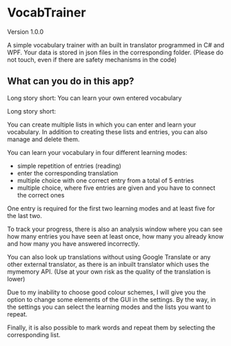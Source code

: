 # VocabTrainer
Version 1.0.0

A simple vocabulary trainer with an built in translator programmed in C# and WPF.
Your data is stored in json files in the corresponding folder. (Please do not touch, even if there are safety mechanisms in the code)

## What can you do in this app?

Long story short: You can learn your own entered vocabulary

Long story short:

You can create multiple lists in which you can enter and learn your vocabulary. In addition to creating these lists and entries, you can also manage and delete them. 

You can learn your vocabulary in four different learning modes:
- simple repetition of entries (reading)
- enter the corresponding translation
- multiple choice with one correct entry from a total of 5 entries
- multiple choice, where five entries are given and you have to connect the correct ones

One entry is required for the first two learning modes and at least five for the last two.

To track your progress, there is also an analysis window where you can see how many entries you have seen at least once, how many you already know and how many you have answered incorrectly.

You can also look up translations without using Google Translate or any other external translator, as there is an inbuilt translator which uses the mymemory API. (Use at your own risk as the quality of the translation is lower)

Due to my inability to choose good colour schemes, I will give you the option to change some elements of the GUI in the settings. 
By the way, in the settings you can select the learning modes and the lists you want to repeat.

Finally, it is also possible to mark words and repeat them by selecting the corresponding list.